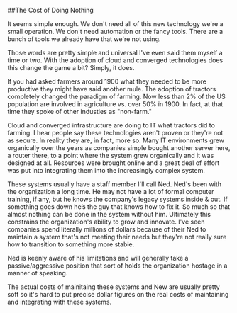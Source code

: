 ##The Cost of Doing Nothing

It seems simple enough.  We don't need all of this new technology we're a small operation.  We don't need automation or the fancy tools. There are a bunch of tools we already have that we're not using. Those words are pretty simple and universal I've even said them myself a time or two.  With the adoption of cloud and converged technologies does this change the game a bit?  Simply, it does. If you had asked farmers around 1900 what they needed to be more productive they might have said another mule.  The adoption of tractors completely changed the paradigm of farming.  Now less than 2% of the US population are involved in agriculture vs. over 50% in 1900.  In fact, at that time they spoke of other industies as "non-farm."Cloud and converged infrastructure are doing to IT what tractors did to farming.  I hear people say these technologies aren't proven or they're not as secure.  In reality they are, in fact, more so.  Many IT environments grew organically over the years as companies simple bought another server here, a router there, to a point where the system grew organically and it was designed at all.  Resources were brought online and a great deal of effort was put into integrating them into the increasingly complex system. These systems usually have a staff member I'll call Ned.  Ned's been with the organization a long time.  He may not have a lot of formal computer training, if any, but he knows the company's legacy systems inside & out.  If something goes down he’s the guy that knows how to fix it.  So much so that almost nothing can be done in the system without him. Ultimately this constrains the organization's ability to grow and innovate.  I've seen companies spend literally millions of dollars because of their Ned to maintain a system that's not meeting their needs but they're not really sure how to transition to something more stable. 

Ned is keenly aware of his limitations and will generally take a passive/aggressive position that sort of holds the organization hostage in a manner of speaking. 

The actual costs of mainitaing these systems and New are usually pretty soft so it's hard to put precise dollar figures on the real costs of maintaining and integrating with these systems.  

